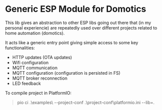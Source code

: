 # Generic ESP Module for Domotics

This lib gives an abstraction to other ESP libs going out there that (in my personal experiencie) are repeatedly used over different projects related to home automation (domotics).

It acts like a generic entry point giving simple access to some key functionalities:
- HTTP updates (OTA updates)
- Wifi configuration
- MQTT communication
- MQTT configuration (configuration is persisted in FS)
- MQTT broker reconnection
- LED feedback

To compile project in PlatformIO:

> pio ci .\examples\ --project-conf .\project-conf\platformio.ini --lib=.
